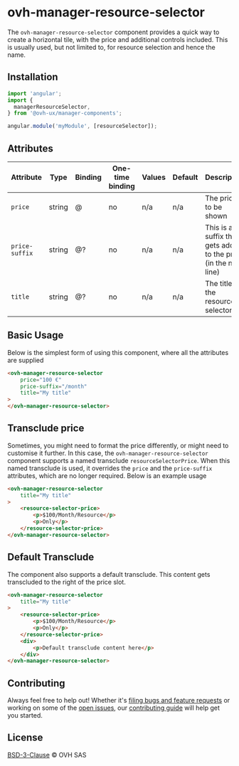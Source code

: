 # ovh-manager-resource-selector

The `ovh-manager-resource-selector` component provides a quick way to create a horizontal tile, with the price and additional controls included. This is usually used, but not limited to, for resource selection and hence the name.

## Installation

```js
import 'angular';
import {
  managerResourceSelector,
} from '@ovh-ux/manager-components';

angular.module('myModule', [resourceSelector]);
```

## Attributes

| Attribute         | Type            | Binding | One-time binding | Values                    | Default    | Description
| ----              | ----            | ----    | ----             | ----                      | ----       | ----
| `price`            | string          | @       | no              | n/a                       | n/a        | The price to be shown
| `price-suffix`      | string          | @?      | no              | n/a                       | n/a        | This is a suffix that gets added to the price (in the next line)
| `title`       | string          | @?      | no              | n/a  | n/a  | The title for the resource selector tile

## Basic Usage
Below is the simplest form of using this component, where all the attributes are supplied

```html
<ovh-manager-resource-selector
    price="100 €"
    price-suffix="/month"
    title="My title"
>
</ovh-manager-resource-selector>
```

## Transclude price
Sometimes, you might need to format the price differently, or might need to customise it further. In this case, the `ovh-manager-resource-selector` component supports a named transclude `resourceSelectorPrice`. When this named transclude is used, it overrides the `price` and the `price-suffix` attributes, which are no longer required. Below is an example usage

```html
<ovh-manager-resource-selector
    title="My title"
>
    <resource-selector-price>
        <p>$100/Month/Resource</p>
        <p>Only</p>
    </resource-selector-price>
</ovh-manager-resource-selector>
```

## Default Transclude
The component also supports a default transclude. This content gets transcluded to the right of the price slot.

```html
<ovh-manager-resource-selector
    title="My title"
>
    <resource-selector-price>
        <p>$100/Month/Resource</p>
        <p>Only</p>
    </resource-selector-price>
    <div>
        <p>Default transclude content here</p>
    </div>
</ovh-manager-resource-selector>
```

## Contributing

Always feel free to help out! Whether it's [filing bugs and feature requests](https://github.com/ovh/manager/issues/new) or working on some of the [open issues](https://github.com/ovh/manager/issues), our [contributing guide](https://github.com/ovh/manager/blob/master/CONTRIBUTING.md) will help get you started.

## License

[BSD-3-Clause](LICENSE) © OVH SAS
